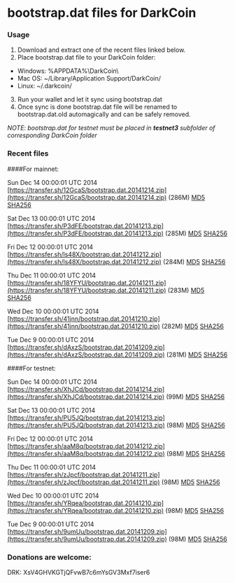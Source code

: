 # bootstrap.dat files for DarkCoin

### Usage

1. Download and extract one of the recent files linked below.
2. Place bootstrap.dat file to your DarkCoin folder:
 - Windows: %APPDATA%\DarkCoin\
 - Mac OS: ~/Library/Application Support/DarkCoin/
 - Linux: ~/.darkcoin/
3. Run your wallet and let it sync using bootstrap.dat
4. Once sync is done bootstrap.dat file will be renamed to bootstrap.dat.old automagically and can be safely removed.

_NOTE: bootstrap.dat for testnet must be placed in **testnet3** subfolder of corresponding DarkCoin folder_

### Recent files

####For mainnet:

Sun Dec 14 00:00:01 UTC 2014 [https://transfer.sh/12GcaS/bootstrap.dat.20141214.zip](https://transfer.sh/12GcaS/bootstrap.dat.20141214.zip) (286M) [MD5](https://transfer.sh/1afD3V/md5.txt) [SHA256](https://transfer.sh/p7417/sha256.txt)

Sat Dec 13 00:00:01 UTC 2014 [https://transfer.sh/P3dFE/bootstrap.dat.20141213.zip](https://transfer.sh/P3dFE/bootstrap.dat.20141213.zip) (285M) [MD5](https://transfer.sh/EsZsp/md5.txt) [SHA256](https://transfer.sh/bv8vh/sha256.txt)

Fri Dec 12 00:00:01 UTC 2014 [https://transfer.sh/ls48X/bootstrap.dat.20141212.zip](https://transfer.sh/ls48X/bootstrap.dat.20141212.zip) (284M) [MD5](https://transfer.sh/dveGA/md5.txt) [SHA256](https://transfer.sh/11Qhn3/sha256.txt)

Thu Dec 11 00:00:01 UTC 2014 [https://transfer.sh/18YFYU/bootstrap.dat.20141211.zip](https://transfer.sh/18YFYU/bootstrap.dat.20141211.zip) (283M) [MD5](https://transfer.sh/1aOk5C/md5.txt) [SHA256](https://transfer.sh/HHOQw/sha256.txt)

Wed Dec 10 00:00:01 UTC 2014 [https://transfer.sh/41jnn/bootstrap.dat.20141210.zip](https://transfer.sh/41jnn/bootstrap.dat.20141210.zip) (282M) [MD5](https://transfer.sh/vY9Hc/md5.txt) [SHA256](https://transfer.sh/iGVcT/sha256.txt)

Tue Dec  9 00:00:01 UTC 2014 [https://transfer.sh/dAxzS/bootstrap.dat.20141209.zip](https://transfer.sh/dAxzS/bootstrap.dat.20141209.zip) (281M) [MD5](https://transfer.sh/hRuNP/md5.txt) [SHA256](https://transfer.sh/1ewVY5/sha256.txt)

####For testnet:

Sun Dec 14 00:00:01 UTC 2014 [https://transfer.sh/XhJCd/bootstrap.dat.20141214.zip](https://transfer.sh/XhJCd/bootstrap.dat.20141214.zip) (99M) [MD5](https://transfer.sh/EXpFv/md5.txt) [SHA256](https://transfer.sh/CVBIg/sha256.txt)

Sat Dec 13 00:00:01 UTC 2014 [https://transfer.sh/PU5JQ/bootstrap.dat.20141213.zip](https://transfer.sh/PU5JQ/bootstrap.dat.20141213.zip) (98M) [MD5](https://transfer.sh/KYKmB/md5.txt) [SHA256](https://transfer.sh/byEpH/sha256.txt)

Fri Dec 12 00:00:01 UTC 2014 [https://transfer.sh/aaM8q/bootstrap.dat.20141212.zip](https://transfer.sh/aaM8q/bootstrap.dat.20141212.zip) (98M) [MD5](https://transfer.sh/n2d4g/md5.txt) [SHA256](https://transfer.sh/1fEIdz/sha256.txt)

Thu Dec 11 00:00:01 UTC 2014 [https://transfer.sh/zJpcf/bootstrap.dat.20141211.zip](https://transfer.sh/zJpcf/bootstrap.dat.20141211.zip) (98M) [MD5](https://transfer.sh/M9lbm/md5.txt) [SHA256](https://transfer.sh/m26KZ/sha256.txt)

Wed Dec 10 00:00:01 UTC 2014 [https://transfer.sh/YRqea/bootstrap.dat.20141210.zip](https://transfer.sh/YRqea/bootstrap.dat.20141210.zip) (98M) [MD5](https://transfer.sh/CekMI/md5.txt) [SHA256](https://transfer.sh/UDquB/sha256.txt)

Tue Dec  9 00:00:01 UTC 2014 [https://transfer.sh/9umUu/bootstrap.dat.20141209.zip](https://transfer.sh/9umUu/bootstrap.dat.20141209.zip) (98M) [MD5](https://transfer.sh/f13j7/md5.txt) [SHA256](https://transfer.sh/ANino/sha256.txt)

### Donations are welcome:

DRK: XsV4GHVKGTjQFvwB7c6mYsGV3Mxf7iser6
